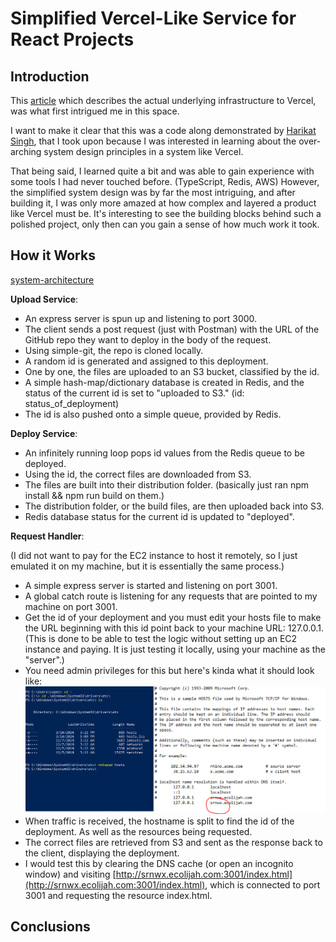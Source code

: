 # Simplified Vercel-Like Service for React Projects

## Introduction

This [article](https://vercel.com/blog/behind-the-scenes-of-vercels-infrastructure) which describes the actual underlying infrastructure to Vercel, was what first intrigued me in this space.

I want to make it clear that this was a code along demonstrated by [Harikat Singh](https://www.youtube.com/watch?v=c8_tafixiAs&list=LL&index=22&t=7945s), that I took upon because I was interested in learning about the over-arching system design principles in a system like Vercel.

That being said, I learned quite a bit and was able to gain experience with some tools I had never touched before. (TypeScript, Redis, AWS) However, the simplified system design was by far the most intriguing, and after building it, I was only more amazed at how complex and layered a product like Vercel must be. It's interesting to see the building blocks behind such a polished project, only then can you gain a sense of how much work it took.

## How it Works

[system-architecture](system-arch.png)

**Upload Service**: 

- An express server is spun up and listening to port 3000.
- The client sends a post request (just with Postman) with the URL of the GitHub repo they want to deploy in the body of the request.
- Using simple-git, the repo is cloned locally.
- A random id is generated and assigned to this deployment.
- One by one, the files are uploaded to an S3 bucket, classified by the id.
- A simple hash-map/dictionary database is created in Redis, and the status of the current id is set to "uploaded to S3." (id: status_of_deployment)
- The id is also pushed onto a simple queue, provided by Redis.

**Deploy Service**:

- An infinitely running loop pops id values from the Redis queue to be deployed.
- Using the id, the correct files are downloaded from S3.
- The files are built into their distribution folder. (basically just ran npm install && npm run build on them.)
- The distribution folder, or the build files, are then uploaded back into S3.
- Redis database status for the current id is updated to "deployed".

**Request Handler**: 
 
(I did not want to pay for the EC2 instance to host it remotely, so I just emulated it on my machine, but it is essentially the same process.)

- A simple express server is started and listening on port 3001.
- A global catch route is listening for any requests that are pointed to my machine on port 3001.
- Get the id of your deployment and you must edit your hosts file to make the URL beginning with this id point back to your machine URL: 127.0.0.1. (This is done to be able to test the logic without setting up an EC2 instance and paying. It is just testing it locally, using your machine as the "server".)
- You need admin privileges for this but here's kinda what it should look like: ![hosts file](hosts.PNG)
- When traffic is received, the hostname is split to find the id of the deployment. As well as the resources being requested. 
- The correct files are retrieved from S3 and sent as the response back to the client, displaying the deployment.
- I would test this by clearing the DNS cache (or open an incognito window) and visiting [http://srnwx.ecolijah.com:3001/index.html](http://srnwx.ecolijah.com:3001/index.html), which is connected to port 3001 and requesting the resource index.html.

## Conclusions
